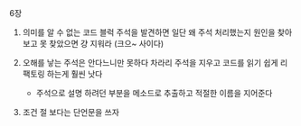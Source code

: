 6장
1. 의미를 알 수 없는 코드 블럭 주석을 발견하면 일단 왜 주석 처리했는지 원인을 찾아보고 못 찾았으면 걍 지워라 (크으~ 사이다)

2. 오해를 낳는 주석은 안다느니만 못하다 차라리 주석을 지우고 코드를 읽기 쉽게 리팩토링 하는게 훨씬 낫다
	- 주석으로 설명 하려던 부분을 메소드로 추출하고 적절한 이름을 지어준다
	
3. 조건 절 보다는 단언문을 쓰자
